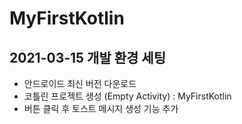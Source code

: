 # MyFirstKotlin

## 2021-03-15 개발 환경 세팅
- 안드로이드 최신 버전 다운로드
- 코틀린 프로젝트 생성 (Empty Activity) : MyFirstKotlin
- 버튼 클릭 후 토스트 메시지 생성 기능 추가

## 
